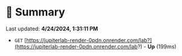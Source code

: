 # 📖 Summary
Last updated: **4/24/2024, 1:31:11 PM**

- `GET` [https://jupiterlab-render-0pdn.onrender.com/lab?](https://jupiterlab-render-0pdn.onrender.com/lab?) - **Up** (199ms)
